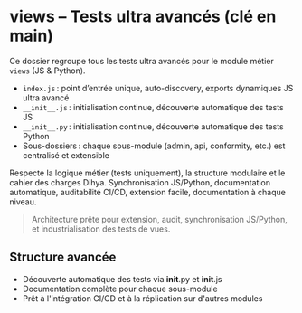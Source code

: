 # views – Tests ultra avancés (clé en main)

Ce dossier regroupe tous les tests ultra avancés pour le module métier `views` (JS & Python).

- `index.js` : point d’entrée unique, auto-discovery, exports dynamiques JS ultra avancé
- `__init__.js` : initialisation continue, découverte automatique des tests JS
- `__init__.py` : initialisation continue, découverte automatique des tests Python
- Sous-dossiers : chaque sous-module (admin, api, conformity, etc.) est centralisé et extensible

Respecte la logique métier (tests uniquement), la structure modulaire et le cahier des charges Dihya.
Synchronisation JS/Python, documentation automatique, auditabilité CI/CD, extension facile, documentation à chaque niveau.

> Architecture prête pour extension, audit, synchronisation JS/Python, et industrialisation des tests de vues.

## Structure avancée
- Découverte automatique des tests via __init__.py et __init__.js
- Documentation complète pour chaque sous-module
- Prêt à l'intégration CI/CD et à la réplication sur d'autres modules
